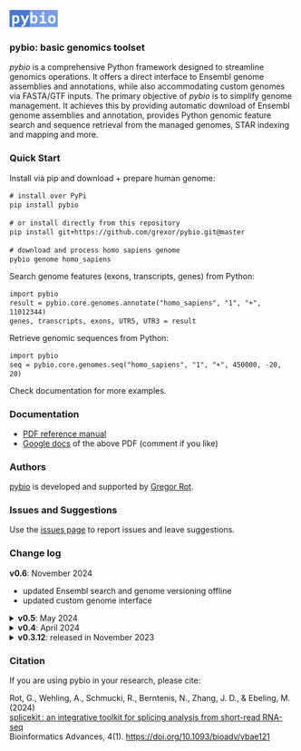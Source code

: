 <picture><img src="media/pybio.png" height="30"/></picture>
### pybio: basic genomics toolset

*pybio* is a comprehensive Python framework designed to streamline genomics operations. It offers a direct interface to Ensembl genome assemblies and annotations, while also accommodating custom genomes via FASTA/GTF inputs. The primary objective of *pybio* is to simplify genome management. It achieves this by providing automatic download of Ensembl genome assemblies and annotation, provides Python genomic feature search and sequence retrieval from the managed genomes, STAR indexing and mapping and more.

### Quick Start

Install via pip and download + prepare human genome:

```
# install over PyPi
pip install pybio

# or install directly from this repository
pip install git+https://github.com/grexor/pybio.git@master

# download and process homo sapiens genome
pybio genome homo_sapiens
```

Search genome features (exons, transcripts, genes) from Python:

```
import pybio
result = pybio.core.genomes.annotate("homo_sapiens", "1", "+", 11012344)
genes, transcripts, exons, UTR5, UTR3 = result
```

Retrieve genomic sequences from Python:

```
import pybio
seq = pybio.core.genomes.seq("homo_sapiens", "1", "+", 450000, -20, 20)
```

Check documentation for more examples.

### Documentation

* [PDF reference manual](https://github.com/grexor/pybio/raw/master/docs/pybio_docs.pdf)
* [Google docs](https://docs.google.com/document/d/12KJvdsl78ujXaE3vTdGBK4vDgRRpHHh3RJg9npSVlZ4/edit?usp=sharing) of the above PDF (comment if you like)

### Authors

[pybio](https://github.com/grexor/pybio) is developed and supported by [Gregor Rot](https://grexor.github.io).

### Issues and Suggestions

Use the [issues page](https://github.com/grexor/pybio/issues) to report issues and leave suggestions.

### Change log

**v0.6**: November 2024
* updated Ensembl search and genome versioning offline
* updated custom genome interface

<details>
<summary><b>v0.5</b>: May 2024</summary>

* refreshed Ensembl (112) and Ensembl Genomes (58) database
</details>

<details>
<summary><b>v0.4</b>: April 2024</summary>

* refreshed Ensembl (111) and Ensembl Genomes (58) database
</details>

<details>
<summary><b>v0.3.12</b>: released in November 2023</summary>

* updated docs
</details>

### Citation

If you are using pybio in your research, please cite:

Rot, G., Wehling, A., Schmucki, R., Berntenis, N., Zhang, J. D., & Ebeling, M. (2024)<br>
[splicekit : an integrative toolkit for splicing analysis from short-read RNA-seq](https://academic.oup.com/bioinformaticsadvances/article/4/1/vbae121/7735317)<br>
Bioinformatics Advances, 4(1). https://doi.org/10.1093/bioadv/vbae121
